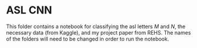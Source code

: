 # ASL CNN

This folder contains a notebook for classifying the asl letters _M_ and _N_, the necessary data (from Kaggle), and my project paper from REHS. The names of the folders will need to be changed in order to run the notebook. 
